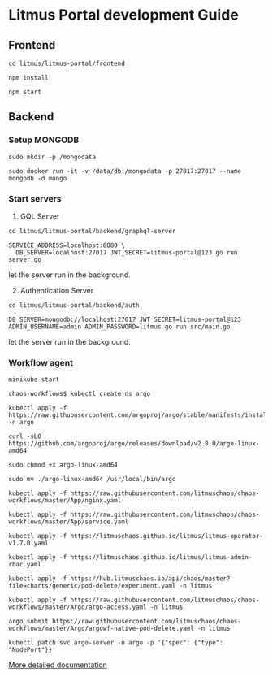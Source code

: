 # Litmus Portal development Guide

## Frontend
```
cd litmus/litmus-portal/frontend

npm install 

npm start
```

## Backend

### Setup MONGODB
```
sudo mkdir -p /mongodata

sudo docker run -it -v /data/db:/mongodata -p 27017:27017 --name mongodb -d mongo
```
### Start servers

1. GQL Server
```
cd litmus/litmus-portal/backend/graphql-server

SERVICE_ADDRESS=localhost:8080 \
  DB_SERVER=localhost:27017 JWT_SECRET=litmus-portal@123 go run server.go
```
let the server run in the background.

2. Authentication Server
```
cd litmus/litmus-portal/backend/auth

DB_SERVER=mongodb://localhost:27017 JWT_SECRET=litmus-portal@123 ADMIN_USERNAME=admin ADMIN_PASSWORD=litmus go run src/main.go
```
let the server run in the background.

### Workflow agent

```
minikube start 

chaos-workflows$ kubectl create ns argo

kubectl apply -f  https://raw.githubusercontent.com/argoproj/argo/stable/manifests/install.yaml -n argo

curl -sLO  https://github.com/argoproj/argo/releases/download/v2.8.0/argo-linux-amd64

sudo chmod +x argo-linux-amd64

sudo mv ./argo-linux-amd64 /usr/local/bin/argo

kubectl apply -f https://raw.githubusercontent.com/litmuschaos/chaos-workflows/master/App/nginx.yaml

kubectl apply -f https://raw.githubusercontent.com/litmuschaos/chaos-workflows/master/App/service.yaml

kubectl apply -f https://litmuschaos.github.io/litmus/litmus-operator-v1.7.0.yaml

kubectl apply -f https://litmuschaos.github.io/litmus/litmus-admin-rbac.yaml

kubectl apply -f https://hub.litmuschaos.io/api/chaos/master?file=charts/generic/pod-delete/experiment.yaml -n litmus

kubectl apply -f https://raw.githubusercontent.com/litmuschaos/chaos-workflows/master/Argo/argo-access.yaml -n litmus

argo submit https://raw.githubusercontent.com/litmuschaos/chaos-workflows/master/Argo/argowf-native-pod-delete.yaml -n litmus

kubectl patch svc argo-server -n argo -p '{"spec": {"type": "NodePort"}}'

```

[More detailed documentation](https://docs.google.com/document/d/1y-RkLVDrOJYM2T4RPGBWG8KoNG9T7GAflTGQw1sCXUE/edit)